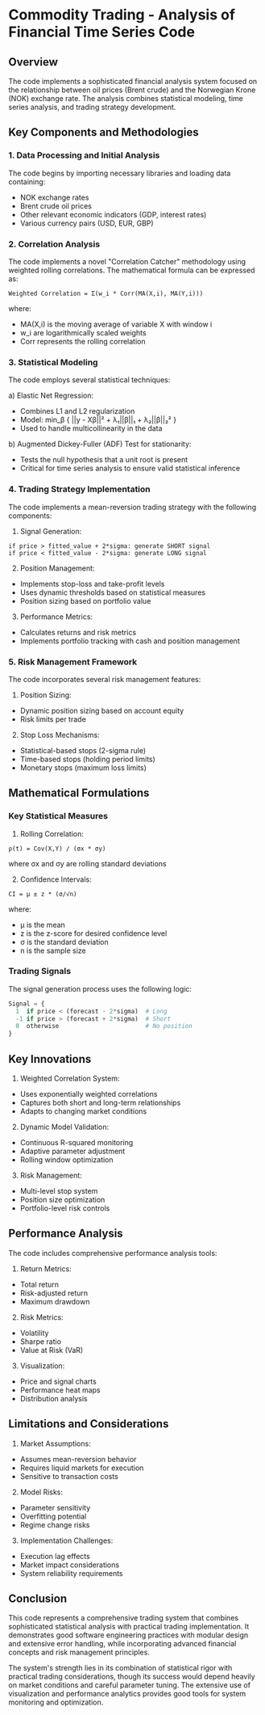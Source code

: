 # Commodity Trading - Analysis of Financial Time Series Code

## Overview
The code implements a sophisticated financial analysis system focused on the relationship between oil prices (Brent crude) and the Norwegian Krone (NOK) exchange rate. The analysis combines statistical modeling, time series analysis, and trading strategy development.

## Key Components and Methodologies

### 1. Data Processing and Initial Analysis
The code begins by importing necessary libraries and loading data containing:
- NOK exchange rates
- Brent crude oil prices
- Other relevant economic indicators (GDP, interest rates)
- Various currency pairs (USD, EUR, GBP)

### 2. Correlation Analysis
The code implements a novel "Correlation Catcher" methodology using weighted rolling correlations. The mathematical formula can be expressed as:

```
Weighted Correlation = Σ(w_i * Corr(MA(X,i), MA(Y,i)))
```
where:
- MA(X,i) is the moving average of variable X with window i
- w_i are logarithmically scaled weights
- Corr represents the rolling correlation

### 3. Statistical Modeling
The code employs several statistical techniques:

a) Elastic Net Regression:
- Combines L1 and L2 regularization
- Model: min_β { ||y - Xβ||² + λ₁||β||₁ + λ₂||β||₂² }
- Used to handle multicollinearity in the data

b) Augmented Dickey-Fuller (ADF) Test for stationarity:
- Tests the null hypothesis that a unit root is present
- Critical for time series analysis to ensure valid statistical inference

### 4. Trading Strategy Implementation

The code implements a mean-reversion trading strategy with the following components:

1. Signal Generation:
```
if price > fitted_value + 2*sigma: generate SHORT signal
if price < fitted_value - 2*sigma: generate LONG signal
```

2. Position Management:
- Implements stop-loss and take-profit levels
- Uses dynamic thresholds based on statistical measures
- Position sizing based on portfolio value

3. Performance Metrics:
- Calculates returns and risk metrics
- Implements portfolio tracking with cash and position management

### 5. Risk Management Framework

The code incorporates several risk management features:

1. Position Sizing:
- Dynamic position sizing based on account equity
- Risk limits per trade

2. Stop Loss Mechanisms:
- Statistical-based stops (2-sigma rule)
- Time-based stops (holding period limits)
- Monetary stops (maximum loss limits)

## Mathematical Formulations

### Key Statistical Measures

1. Rolling Correlation:
```
ρ(t) = Cov(X,Y) / (σx * σy)
```
where σx and σy are rolling standard deviations

2. Confidence Intervals:
```
CI = μ ± z * (σ/√n)
```
where:
- μ is the mean
- z is the z-score for desired confidence level
- σ is the standard deviation
- n is the sample size

### Trading Signals

The signal generation process uses the following logic:

```python
Signal = {
  1  if price < (forecast - 2*sigma)  # Long
  -1 if price > (forecast + 2*sigma)  # Short
  0  otherwise                        # No position
}
```

## Key Innovations

1. Weighted Correlation System:
- Uses exponentially weighted correlations
- Captures both short and long-term relationships
- Adapts to changing market conditions

2. Dynamic Model Validation:
- Continuous R-squared monitoring
- Adaptive parameter adjustment
- Rolling window optimization

3. Risk Management:
- Multi-level stop system
- Position size optimization
- Portfolio-level risk controls

## Performance Analysis

The code includes comprehensive performance analysis tools:

1. Return Metrics:
- Total return
- Risk-adjusted return
- Maximum drawdown

2. Risk Metrics:
- Volatility
- Sharpe ratio
- Value at Risk (VaR)

3. Visualization:
- Price and signal charts
- Performance heat maps
- Distribution analysis

## Limitations and Considerations

1. Market Assumptions:
- Assumes mean-reversion behavior
- Requires liquid markets for execution
- Sensitive to transaction costs

2. Model Risks:
- Parameter sensitivity
- Overfitting potential
- Regime change risks

3. Implementation Challenges:
- Execution lag effects
- Market impact considerations
- System reliability requirements

## Conclusion

This code represents a comprehensive trading system that combines sophisticated statistical analysis with practical trading implementation. It demonstrates good software engineering practices with modular design and extensive error handling, while incorporating advanced financial concepts and risk management principles.

The system's strength lies in its combination of statistical rigor with practical trading considerations, though its success would depend heavily on market conditions and careful parameter tuning. The extensive use of visualization and performance analytics provides good tools for system monitoring and optimization.
